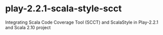 play-2.2.1-scala-style-scct
===========================

Integrating Scala Code Coverage Tool (SCCT) and ScalaStyle in Play-2.2.1 and Scala 2.10 project
